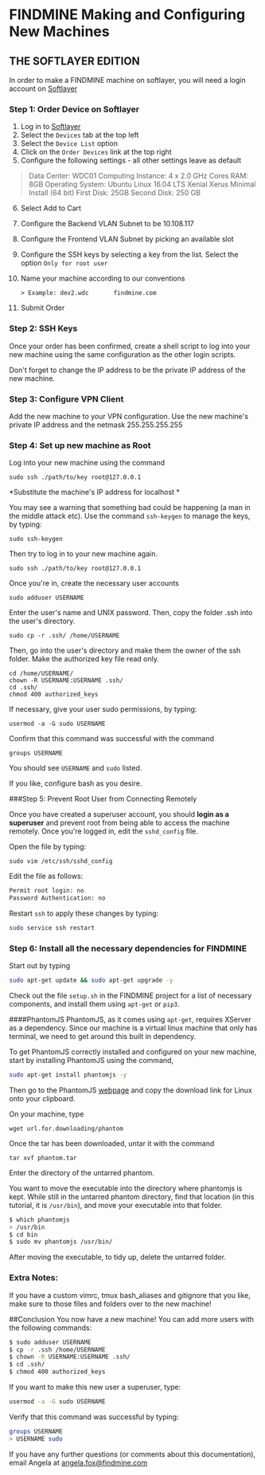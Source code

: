 FINDMINE Making and Configuring New Machines 
================================
THE SOFTLAYER EDITION
----------------------------------------------------------------

In order to make a FINDMINE machine on softlayer, you will need a login account on [Softlayer][softlayer]

### Step 1: Order Device on Softlayer

1. Log in to [Softlayer][softlayer]
2. Select the ``` Devices ``` tab at the top left 
3. Select the ```Device List``` option
4. Click on the ```Order Devices``` link at the top right
5. Configure the following settings - all other settings leave as default

> Data Center: WDC01
> Computing Instance: 4 x 2.0 GHz Cores
> RAM: 8GB
> Operating System: Ubuntu Linux 16.04 LTS Xenial Xerus Minimal Install (64 bit)
> First Disk: 25GB
> Second Disk: 250 GB

6. Select Add to Cart
7. Configure the Backend VLAN Subnet to be 10.108.117
8. Configure the Frontend VLAN Subnet by picking an available slot
9. Configure the SSH keys by selecting a key from the list. Select the option ```Only for root user```
10. Name your machine according to our conventions 

		> Example: dev2.wdc       findmine.com

11. Submit Order

### Step 2: SSH Keys
Once your order has been confirmed, create a shell script to log into your new machine using the same configuration as the other login scripts. 

Don't forget to change the IP address to be the private IP address of the new machine.

### Step 3: Configure VPN Client
Add the new machine to your VPN configuration. Use the new machine's private IP address and the netmask 255.255.255.255

### Step 4: Set up new machine as Root
 Log into your new machine using the command

```shell
sudo ssh ./path/to/key root@127.0.0.1
```
 *Substitute the machine's IP address for localhost *
 
You may see a warning that something bad could be happening (a man in the middle attack etc). 
Use the command ```ssh-keygen``` to manage the keys, by typing:
```shell
sudo ssh-keygen
```
Then try to log in to your new machine again.

```shell
sudo ssh ./path/to/key root@127.0.0.1
```

Once you're in, create the necessary user accounts
```shell
sudo adduser USERNAME
```
Enter the user's name and UNIX password. Then, copy the folder .ssh into the user's directory.
```shell
sudo cp -r .ssh/ /home/USERNAME
```
Then, go into the user's directory and make them the owner of the ssh folder. Make the authorized key file read only.
```shell
cd /home/USERNAME/
chown -R USERNAME:USERNAME .ssh/
cd .ssh/
chmod 400 authorized_keys
```
If necessary, give your user sudo permissions, by typing:
```shell
usermod -a -G sudo USERNAME
```
Confirm that this command was successful with the command
```shell
groups USERNAME
```
You should see ```USERNAME``` and ```sudo``` listed.

If you like, configure bash as you desire.

###Step 5: Prevent Root User from Connecting Remotely

Once you have created a superuser account, you should **login as a superuser** and prevent root from being able to access the machine remotely.  Once you're logged in, edit the ```sshd_config``` file.

Open the file by typing:
```shell
sudo vim /etc/ssh/sshd_config
```
Edit the file as follows:
```sh
Permit root login: no
Password Authentication: no
```
Restart ```ssh``` to apply these changes by typing:
```sh
sudo service ssh restart
```
### Step 6: Install all the necessary dependencies for FINDMINE
Start out by typing
```sh
sudo apt-get update && sudo apt-get upgrade -y
```
Check out the file ```setup.sh``` in the FINDMINE project for a list of necessary components, and install them using ```apt-get``` or ```pip3```.

####PhantomJS
PhantomJS, as it comes using ```apt-get```, requires XServer as a dependency. Since our machine is a virtual linux machine that only has terminal, we need to get around this built in dependency.

To get PhantomJS correctly installed and configured on your new machine, start by installing PhantomJS using the command,
```sh
sudo apt-get install phantomjs -y
```
Then go to the PhantomJS [webpage][phantom] and copy the download link for Linux onto your clipboard.

On your machine, type
```shell
wget url.for.downloading/phantom
```
Once the tar has been downloaded, untar it with the command
```shell
tar xvf phantom.tar
```
Enter the directory of the untarred phantom.

You want to move the executable into the directory where phantomjs is kept. While still in the untarred phantom directory,  find that location (in this tutorial, it is ```/usr/bin```), and move your executable into that folder.
```sh
$ which phantomjs
> /usr/bin
$ cd bin
$ sudo mv phantomjs /usr/bin/
```
After moving the executable, to tidy up, delete the untarred folder.

### Extra Notes:
If you have a custom vimrc, tmux bash_aliases and gitignore that you like, make sure to those files and folders over to the new machine!

##Conclusion
You now have a new machine! You can add more users with the following commands:
```sh
$ sudo adduser USERNAME
$ cp -r .ssh /home/USERNAME
$ chown -R USERNAME:USERNAME .ssh/
$ cd .ssh/
$ chmod 400 authorized_keys
```
If you want to make this new user a superuser, type:
```sh
usermod -a -G sudo USERNAME
```
Verify that this command was successful by typing:
```sh
groups USERNAME
> USERNAME sudo
```

If you have any further questions (or comments about this documentation), email Angela at angela.fox@findmine.com


[softlayer]: <https://control.softlayer.com/>
[phantom]:<http://phantomjs.org/download.html>













